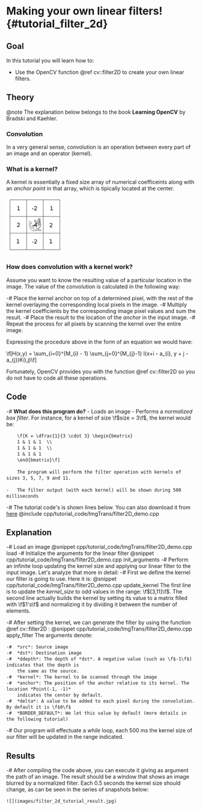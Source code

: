 Making your own linear filters! {#tutorial_filter_2d}
===============================

Goal
----

In this tutorial you will learn how to:

-   Use the OpenCV function @ref cv::filter2D to create your own linear filters.

Theory
------

@note The explanation below belongs to the book **Learning OpenCV** by Bradski and Kaehler.

### Convolution

In a very general sense, convolution is an operation between every part of an image and an operator
(kernel).

### What is a kernel?

A kernel is essentially a fixed size array of numerical coefficeints along with an *anchor point* in
that array, which is tipically located at the center.

![](images/filter_2d_tutorial_kernel_theory.png)

### How does convolution with a kernel work?

Assume you want to know the resulting value of a particular location in the image. The value of the
convolution is calculated in the following way:

-#  Place the kernel anchor on top of a determined pixel, with the rest of the kernel overlaying the
    corresponding local pixels in the image.
-#  Multiply the kernel coefficients by the corresponding image pixel values and sum the result.
-#  Place the result to the location of the *anchor* in the input image.
-#  Repeat the process for all pixels by scanning the kernel over the entire image.

Expressing the procedure above in the form of an equation we would have:

\f[H(x,y) = \sum_{i=0}^{M_{i} - 1} \sum_{j=0}^{M_{j}-1} I(x+i - a_{i}, y + j - a_{j})K(i,j)\f]

Fortunately, OpenCV provides you with the function @ref cv::filter2D so you do not have to code all
these operations.

Code
----

-#  **What does this program do?**
    -   Loads an image
    -   Performs a *normalized box filter*. For instance, for a kernel of size \f$size = 3\f$, the
        kernel would be:

        \f[K = \dfrac{1}{3 \cdot 3} \begin{bmatrix}
        1 & 1 & 1  \\
        1 & 1 & 1  \\
        1 & 1 & 1
        \end{bmatrix}\f]

        The program will perform the filter operation with kernels of sizes 3, 5, 7, 9 and 11.

    -   The filter output (with each kernel) will be shown during 500 milliseconds

-#  The tutorial code's is shown lines below. You can also download it from
    [here](https://github.com/opencv/opencv/tree/master/samples/cpp/tutorial_code/ImgTrans/filter2D_demo.cpp)
    @include cpp/tutorial_code/ImgTrans/filter2D_demo.cpp

Explanation
-----------

-#  Load an image
    @snippet cpp/tutorial_code/ImgTrans/filter2D_demo.cpp load
-#  Initialize the arguments for the linear filter
    @snippet cpp/tutorial_code/ImgTrans/filter2D_demo.cpp init_arguments
-#  Perform an infinite loop updating the kernel size and applying our linear filter to the input
    image. Let's analyze that more in detail:
-#  First we define the kernel our filter is going to use. Here it is:
    @snippet cpp/tutorial_code/ImgTrans/filter2D_demo.cpp update_kernel
    The first line is to update the *kernel_size* to odd values in the range: \f$[3,11]\f$. The second
    line actually builds the kernel by setting its value to a matrix filled with \f$1's\f$ and
    normalizing it by dividing it between the number of elements.

-#  After setting the kernel, we can generate the filter by using the function @ref cv::filter2D :
    @snippet cpp/tutorial_code/ImgTrans/filter2D_demo.cpp apply_filter
    The arguments denote:

    -#  *src*: Source image
    -#  *dst*: Destination image
    -#  *ddepth*: The depth of *dst*. A negative value (such as \f$-1\f$) indicates that the depth is
        the same as the source.
    -#  *kernel*: The kernel to be scanned through the image
    -#  *anchor*: The position of the anchor relative to its kernel. The location *Point(-1, -1)*
        indicates the center by default.
    -#  *delta*: A value to be added to each pixel during the convolution. By default it is \f$0\f$
    -#  *BORDER_DEFAULT*: We let this value by default (more details in the following tutorial)

-#  Our program will effectuate a *while* loop, each 500 ms the kernel size of our filter will be
    updated in the range indicated.

Results
-------

-#  After compiling the code above, you can execute it giving as argument the path of an image. The
    result should be a window that shows an image blurred by a normalized filter. Each 0.5 seconds
    the kernel size should change, as can be seen in the series of snapshots below:

    ![](images/filter_2d_tutorial_result.jpg)
